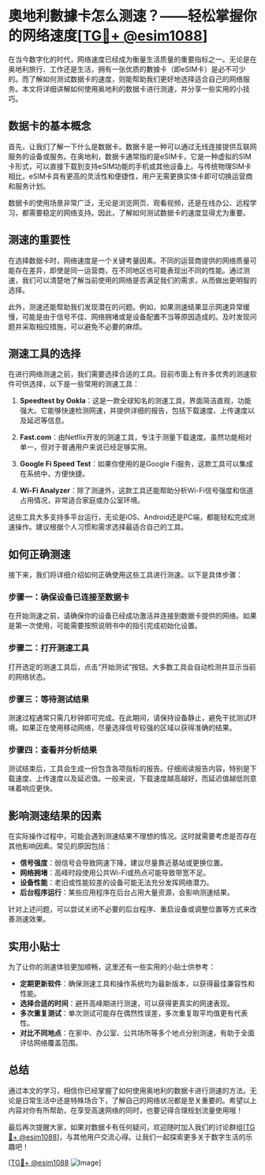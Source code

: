 # 奧地利數據卡怎么测速？——轻松掌握你的网络速度[[TG💪+ @esim1088](https://t.me/s/esim1088)]

在当今数字化的时代，网络速度已经成为衡量生活质量的重要指标之一。无论是在奥地利旅行、工作还是生活，拥有一张优质的數據卡（即eSIM卡）是必不可少的。而了解如何测试数据卡的速度，则能帮助我们更好地选择适合自己的网络服务。本文将详细讲解如何使用奥地利的数据卡进行测速，并分享一些实用的小技巧。

## 数据卡的基本概念

首先，让我们了解一下什么是数据卡。数据卡是一种可以通过无线连接提供互联网服务的设备或服务。在奥地利，数据卡通常指的是eSIM卡，它是一种虚拟的SIM卡形式，可以直接下载到支持eSIM功能的手机或其他设备上。与传统物理SIM卡相比，eSIM卡具有更高的灵活性和便捷性，用户无需更换实体卡即可切换运营商和服务计划。

数据卡的使用场景非常广泛，无论是浏览网页、观看视频，还是在线办公、远程学习，都需要稳定的网络支持。因此，了解如何测试数据卡的速度显得尤为重要。

## 测速的重要性

在选择数据卡时，网络速度是一个关键考量因素。不同的运营商提供的网络质量可能存在差异，即使是同一运营商，在不同地区也可能表现出不同的性能。通过测速，我们可以清楚地了解当前使用的网络是否满足我们的需求，从而做出更明智的选择。

此外，测速还能帮助我们发现潜在的问题。例如，如果测速结果显示网速异常缓慢，可能是由于信号不佳、网络拥堵或是设备配置不当等原因造成的。及时发现问题并采取相应措施，可以避免不必要的麻烦。

## 测速工具的选择

在进行网络测速之前，我们需要选择合适的工具。目前市面上有许多优秀的测速软件可供选择，以下是一些常用的测速工具：

1. **Speedtest by Ookla**：这是一款全球知名的测速工具，界面简洁直观，功能强大。它能够快速检测网速，并提供详细的报告，包括下载速度、上传速度以及延迟等信息。
   
2. **Fast.com**：由Netflix开发的测速工具，专注于测量下载速度。虽然功能相对单一，但对于普通用户来说已经足够实用。

3. **Google Fi Speed Test**：如果你使用的是Google Fi服务，这款工具可以集成在系统中，方便快捷。

4. **Wi-Fi Analyzer**：除了测速外，这款工具还能帮助分析Wi-Fi信号强度和信道占用情况，非常适合家庭或办公室环境。

这些工具大多支持多平台运行，无论是iOS、Android还是PC端，都能轻松完成测速操作。建议根据个人习惯和需求选择最适合自己的工具。

## 如何正确测速

接下来，我们将详细介绍如何正确使用这些工具进行测速。以下是具体步骤：

### 步骤一：确保设备已连接至数据卡

在开始测速之前，请确保你的设备已经成功激活并连接到数据卡提供的网络。如果是第一次使用，可能需要按照说明书中的指引完成初始化设置。

### 步骤二：打开测速工具

打开选定的测速工具后，点击“开始测试”按钮。大多数工具会自动检测并显示当前的网络状态。

### 步骤三：等待测试结果

测速过程通常只需几秒钟即可完成。在此期间，请保持设备静止，避免干扰测试环境。如果正在使用移动网络，尽量选择信号较强的区域以获得准确的结果。

### 步骤四：查看并分析结果

测试结束后，工具会生成一份包含各项指标的报告。仔细阅读报告内容，特别是下载速度、上传速度以及延迟值。一般来说，下载速度越高越好，而延迟值越低则意味着响应更快。

## 影响测速结果的因素

在实际操作过程中，可能会遇到测速结果不理想的情况。这时就需要考虑是否存在其他影响因素。常见的原因包括：

- **信号强度**：弱信号会导致网速下降，建议尽量靠近基站或更换位置。
- **网络拥堵**：高峰时段使用公共Wi-Fi或热点可能导致带宽不足。
- **设备性能**：老旧或性能较差的设备可能无法充分发挥网络潜力。
- **后台程序运行**：某些应用程序在后台占用大量资源，会影响测速结果。

针对上述问题，可以尝试关闭不必要的后台程序、重启设备或调整位置等方式来改善测速效果。

## 实用小贴士

为了让你的测速体验更加顺畅，这里还有一些实用的小贴士供参考：

- **定期更新软件**：确保测速工具和操作系统均为最新版本，以获得最佳兼容性和性能。
- **选择合适的时间**：避开高峰期进行测速，可以获得更真实的网速表现。
- **多次重复测试**：单次测试可能存在偶然性误差，多次重复取平均值更有代表性。
- **对比不同地点**：在家中、办公室、公共场所等多个地点分别测速，有助于全面评估网络覆盖范围。

## 总结

通过本文的学习，相信你已经掌握了如何使用奥地利的数据卡进行测速的方法。无论是日常生活中还是特殊场合下，了解自己的网络状况都是至关重要的。希望以上内容对你有所帮助，在享受高速网络的同时，也要记得合理规划流量使用哦！

最后再次提醒大家，如果对数据卡有任何疑问，欢迎随时加入我们的讨论群组[[TG💪+ @esim1088](https://t.me/s/esim1088)]，与其他用户交流心得。让我们一起探索更多关于数字生活的乐趣吧！

[[TG💪+ @esim1088](https://t.me/s/esim1088) ![Image](https://i.postimg.cc/4NQfJmqS/Snipaste-2025-05-13-00-14-12.png)]